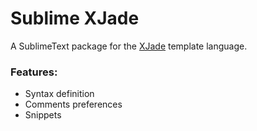 # Sublime XJade

A SublimeText package for the [XJade](https://github.com/dorny/xjade) template language.

### Features:

* Syntax definition
* Comments preferences
* Snippets
